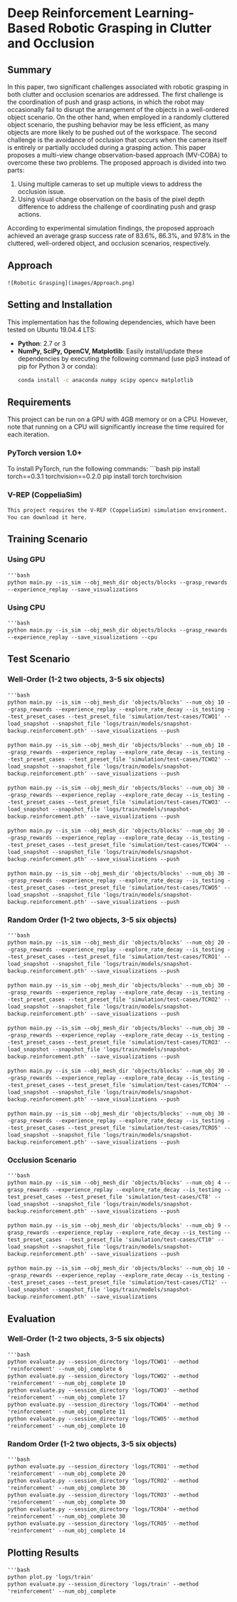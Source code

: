 # Deep Reinforcement Learning-Based Robotic Grasping in Clutter and Occlusion

## Summary
In this paper, two significant challenges associated with robotic grasping in both clutter and occlusion scenarios are addressed. The first challenge is the coordination of push and grasp actions, in which the robot may occasionally fail to disrupt the arrangement of the objects in a well-ordered object scenario. On the other hand, when employed in a randomly cluttered object scenario, the pushing behavior may be less efficient, as many objects are more likely to be pushed out of the workspace. The second challenge is the avoidance of occlusion that occurs when the camera itself is entirely or partially occluded during a grasping action. This paper proposes a multi-view change observation-based approach (MV-COBA) to overcome these two problems. The proposed approach is divided into two parts:
1. Using multiple cameras to set up multiple views to address the occlusion issue.
2. Using visual change observation on the basis of the pixel depth difference to address the challenge of coordinating push and grasp actions.

According to experimental simulation findings, the proposed approach achieved an average grasp success rate of 83.6%, 86.3%, and 97.8% in the cluttered, well-ordered object, and occlusion scenarios, respectively.

## Approach 
    ![Robotic Grasping](images/Approach.png)

## Setting and Installation
This implementation has the following dependencies, which have been tested on Ubuntu 19.04.4 LTS:

- **Python**: 2.7 or 3
- **NumPy, SciPy, OpenCV, Matplotlib**: Easily install/update these dependencies by executing the following command (use pip3 instead of pip for Python 3 or conda):
  ```bash
  conda install -c anaconda numpy scipy opencv matplotlib

## Requirements
This project can be run on a GPU with 4GB memory or on a CPU. However, note that running on a CPU will significantly increase the time required for each iteration.

### PyTorch version 1.0+
To install PyTorch, run the following commands:
    ```bash
    pip install torch==0.3.1 torchvision==0.2.0
    pip install torch torchvision

### V-REP (CoppeliaSim)
    This project requires the V-REP (CoppeliaSim) simulation environment. You can download it here.


## Training Scenario
### Using GPU
    '''bash
    python main.py --is_sim --obj_mesh_dir objects/blocks --grasp_rewards --experience_replay --save_visualizations

### Using CPU
    '''bash
    python main.py --is_sim --obj_mesh_dir objects/blocks --grasp_rewards --experience_replay --save_visualizations --cpu


## Test Scenario
### Well-Order (1-2 two objects, 3-5 six objects)
    '''bash
    python main.py --is_sim --obj_mesh_dir 'objects/blocks' --num_obj 10 --grasp_rewards --experience_replay --explore_rate_decay --is_testing --test_preset_cases --test_preset_file 'simulation/test-cases/TCWO1' --load_snapshot --snapshot_file 'logs/train/models/snapshot-backup.reinforcement.pth' --save_visualizations --push

    python main.py --is_sim --obj_mesh_dir 'objects/blocks' --num_obj 10 --grasp_rewards --experience_replay --explore_rate_decay --is_testing --test_preset_cases --test_preset_file 'simulation/test-cases/TCWO2' --load_snapshot --snapshot_file 'logs/train/models/snapshot-backup.reinforcement.pth' --save_visualizations --push

    python main.py --is_sim --obj_mesh_dir 'objects/blocks' --num_obj 30 --grasp_rewards --experience_replay --explore_rate_decay --is_testing --test_preset_cases --test_preset_file 'simulation/test-cases/TCWO3' --load_snapshot --snapshot_file 'logs/train/models/snapshot-backup.reinforcement.pth' --save_visualizations --push

    python main.py --is_sim --obj_mesh_dir 'objects/blocks' --num_obj 30 --grasp_rewards --experience_replay --explore_rate_decay --is_testing --test_preset_cases --test_preset_file 'simulation/test-cases/TCWO4' --load_snapshot --snapshot_file 'logs/train/models/snapshot-backup.reinforcement.pth' --save_visualizations --push

    python main.py --is_sim --obj_mesh_dir 'objects/blocks' --num_obj 30 --grasp_rewards --experience_replay --explore_rate_decay --is_testing --test_preset_cases --test_preset_file 'simulation/test-cases/TCWO5' --load_snapshot --snapshot_file 'logs/train/models/snapshot-backup.reinforcement.pth' --save_visualizations --push


### Random Order (1-2 two objects, 3-5 six objects)
    '''bash
    python main.py --is_sim --obj_mesh_dir 'objects/blocks' --num_obj 20 --grasp_rewards --experience_replay --explore_rate_decay --is_testing --test_preset_cases --test_preset_file 'simulation/test-cases/TCRO1' --load_snapshot --snapshot_file 'logs/train/models/snapshot-backup.reinforcement.pth' --save_visualizations --push

    python main.py --is_sim --obj_mesh_dir 'objects/blocks' --num_obj 30 --grasp_rewards --experience_replay --explore_rate_decay --is_testing --test_preset_cases --test_preset_file 'simulation/test-cases/TCRO2' --load_snapshot --snapshot_file 'logs/train/models/snapshot-backup.reinforcement.pth' --save_visualizations --push

    python main.py --is_sim --obj_mesh_dir 'objects/blocks' --num_obj 30 --grasp_rewards --experience_replay --explore_rate_decay --is_testing --test_preset_cases --test_preset_file 'simulation/test-cases/TCRO3' --load_snapshot --snapshot_file 'logs/train/models/snapshot-backup.reinforcement.pth' --save_visualizations --push

    python main.py --is_sim --obj_mesh_dir 'objects/blocks' --num_obj 30 --grasp_rewards --experience_replay --explore_rate_decay --is_testing --test_preset_cases --test_preset_file 'simulation/test-cases/TCRO4' --load_snapshot --snapshot_file 'logs/train/models/snapshot-backup.reinforcement.pth' --save_visualizations --push

    python main.py --is_sim --obj_mesh_dir 'objects/blocks' --num_obj 30 --grasp_rewards --experience_replay --explore_rate_decay --is_testing --test_preset_cases --test_preset_file 'simulation/test-cases/TCRO5' --load_snapshot --snapshot_file 'logs/train/models/snapshot-backup.reinforcement.pth' --save_visualizations --push

### Occlusion Scenario
    '''bash
    python main.py --is_sim --obj_mesh_dir 'objects/blocks' --num_obj 4 --grasp_rewards --experience_replay --explore_rate_decay --is_testing --test_preset_cases --test_preset_file 'simulation/test-cases/CT8' --load_snapshot --snapshot_file 'logs/train/models/snapshot-backup.reinforcement.pth' --save_visualizations --push

    python main.py --is_sim --obj_mesh_dir 'objects/blocks' --num_obj 9 --grasp_rewards --experience_replay --explore_rate_decay --is_testing --test_preset_cases --test_preset_file 'simulation/test-cases/CT10' --load_snapshot --snapshot_file 'logs/train/models/snapshot-backup.reinforcement.pth' --save_visualizations --push

    python main.py --is_sim --obj_mesh_dir 'objects/blocks' --num_obj 10 --grasp_rewards --experience_replay --explore_rate_decay --is_testing --test_preset_cases --test_preset_file 'simulation/test-cases/CT12' --load_snapshot --snapshot_file 'logs/train/models/snapshot-backup.reinforcement.pth' --save_visualizations

## Evaluation
### Well-Order (1-2 two objects, 3-5 six objects)
    '''bash
    python evaluate.py --session_directory 'logs/TCWO1' --method 'reinforcement' --num_obj_complete 6
    python evaluate.py --session_directory 'logs/TCWO2' --method 'reinforcement' --num_obj_complete 10
    python evaluate.py --session_directory 'logs/TCWO3' --method 'reinforcement' --num_obj_complete 17
    python evaluate.py --session_directory 'logs/TCWO4' --method 'reinforcement' --num_obj_complete 11
    python evaluate.py --session_directory 'logs/TCWO5' --method 'reinforcement' --num_obj_complete 10

### Random Order (1-2 two objects, 3-5 six objects)
    '''bash
    python evaluate.py --session_directory 'logs/TCRO1' --method 'reinforcement' --num_obj_complete 20
    python evaluate.py --session_directory 'logs/TCRO2' --method 'reinforcement' --num_obj_complete 30
    python evaluate.py --session_directory 'logs/TCRO3' --method 'reinforcement' --num_obj_complete 30
    python evaluate.py --session_directory 'logs/TCRO4' --method 'reinforcement' --num_obj_complete 30
    python evaluate.py --session_directory 'logs/TCRO5' --method 'reinforcement' --num_obj_complete 14

## Plotting Results
    '''bash
    python plot.py 'logs/train'
    python evaluate.py --session_directory 'logs/train' --method 'reinforcement' --num_obj_complete











